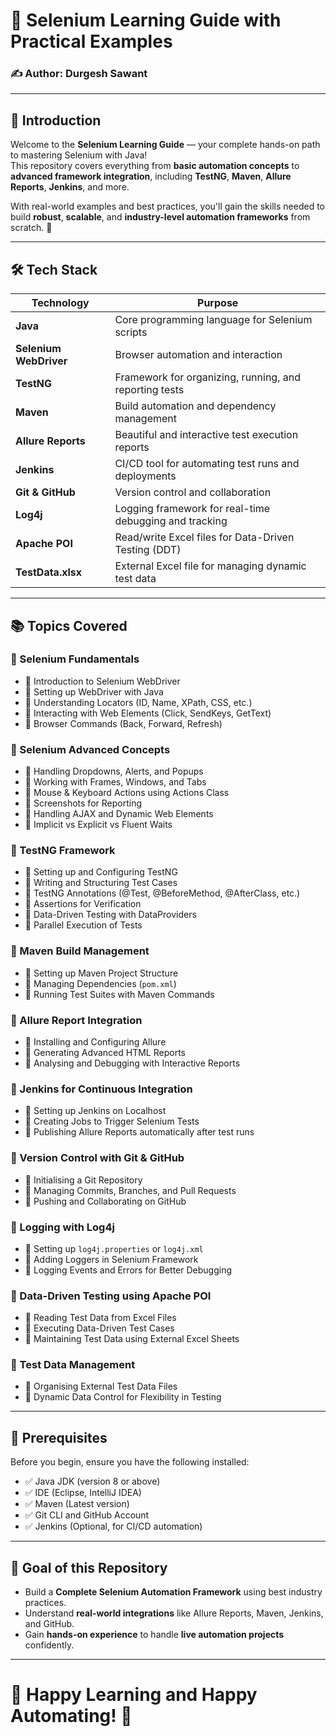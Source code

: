 # 🚀 Selenium Learning Guide with Practical Examples

### ✍️ Author: **Durgesh Sawant**

---

## 📌 Introduction

Welcome to the **Selenium Learning Guide** — your complete hands-on path to mastering Selenium with Java!  
This repository covers everything from **basic automation concepts** to **advanced framework integration**, including **TestNG**, **Maven**, **Allure Reports**, **Jenkins**, and more.

With real-world examples and best practices, you'll gain the skills needed to build **robust**, **scalable**, and **industry-level automation frameworks** from scratch. 🚀

---

## 🛠️ Tech Stack

| Technology        | Purpose                                             |
|-------------------|------------------------------------------------------|
| **Java**           | Core programming language for Selenium scripts      |
| **Selenium WebDriver** | Browser automation and interaction                |
| **TestNG**         | Framework for organizing, running, and reporting tests |
| **Maven**          | Build automation and dependency management          |
| **Allure Reports** | Beautiful and interactive test execution reports    |
| **Jenkins**        | CI/CD tool for automating test runs and deployments  |
| **Git & GitHub**   | Version control and collaboration                   |
| **Log4j**          | Logging framework for real-time debugging and tracking |
| **Apache POI**     | Read/write Excel files for Data-Driven Testing (DDT) |
| **TestData.xlsx**  | External Excel file for managing dynamic test data   |

---

## 📚 Topics Covered

### 🚀 Selenium Fundamentals
- 📌 Introduction to Selenium WebDriver
- 📌 Setting up WebDriver with Java
- 📌 Understanding Locators (ID, Name, XPath, CSS, etc.)
- 📌 Interacting with Web Elements (Click, SendKeys, GetText)
- 📌 Browser Commands (Back, Forward, Refresh)

### 🚀 Selenium Advanced Concepts
- 📌 Handling Dropdowns, Alerts, and Popups
- 📌 Working with Frames, Windows, and Tabs
- 📌 Mouse & Keyboard Actions using Actions Class
- 📌 Screenshots for Reporting
- 📌 Handling AJAX and Dynamic Web Elements
- 📌 Implicit vs Explicit vs Fluent Waits

### 🚀 TestNG Framework
- 📌 Setting up and Configuring TestNG
- 📌 Writing and Structuring Test Cases
- 📌 TestNG Annotations (@Test, @BeforeMethod, @AfterClass, etc.)
- 📌 Assertions for Verification
- 📌 Data-Driven Testing with DataProviders
- 📌 Parallel Execution of Tests

### 🚀 Maven Build Management
- 📌 Setting up Maven Project Structure
- 📌 Managing Dependencies (`pom.xml`)
- 📌 Running Test Suites with Maven Commands

### 🚀 Allure Report Integration
- 📌 Installing and Configuring Allure
- 📌 Generating Advanced HTML Reports
- 📌 Analysing and Debugging with Interactive Reports

### 🚀 Jenkins for Continuous Integration
- 📌 Setting up Jenkins on Localhost
- 📌 Creating Jobs to Trigger Selenium Tests
- 📌 Publishing Allure Reports automatically after test runs

### 🚀 Version Control with Git & GitHub
- 📌 Initialising a Git Repository
- 📌 Managing Commits, Branches, and Pull Requests
- 📌 Pushing and Collaborating on GitHub

### 🚀 Logging with Log4j
- 📌 Setting up `log4j.properties` or `log4j.xml`
- 📌 Adding Loggers in Selenium Framework
- 📌 Logging Events and Errors for Better Debugging

### 🚀 Data-Driven Testing using Apache POI
- 📌 Reading Test Data from Excel Files
- 📌 Executing Data-Driven Test Cases
- 📌 Maintaining Test Data using External Excel Sheets

### 🚀 Test Data Management
- 📌 Organising External Test Data Files
- 📌 Dynamic Data Control for Flexibility in Testing

---

## 🔧 Prerequisites

Before you begin, ensure you have the following installed:

- ✅ Java JDK (version 8 or above)
- ✅ IDE (Eclipse, IntelliJ IDEA)
- ✅ Maven (Latest version)
- ✅ Git CLI and GitHub Account
- ✅ Jenkins (Optional, for CI/CD automation)

---

## 🎯 Goal of this Repository
- Build a **Complete Selenium Automation Framework** using best industry practices.
- Understand **real-world integrations** like Allure Reports, Maven, Jenkins, and GitHub.
- Gain **hands-on experience** to handle **live automation projects** confidently.

---

# 🙌 Happy Learning and Happy Automating! 🚀
